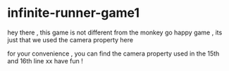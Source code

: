 # infinite-runner-game1


hey there , this game is not different from the monkey go happy game , its just that we used the camera property here 

for your convenience , you can find the camera property used in the 15th and 16th line xx
have fun !
